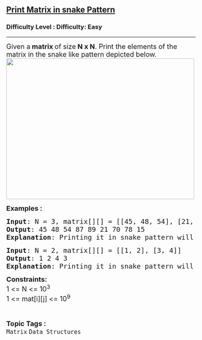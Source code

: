 <h2><a href="https://www.geeksforgeeks.org/problems/print-matrix-in-snake-pattern-1587115621/1?page=28&sortBy=submissions">Print Matrix in snake Pattern</a></h2><h3>Difficulty Level : Difficulty: Easy</h3><hr><div class="problems_problem_content__Xm_eO"><p><span style="font-size: 18px;">Given a<strong>&nbsp;matrix&nbsp;</strong>of size<strong> N x N</strong>. Print the elements of the matrix in the snake like pattern depicted below.<br><img style="height: 375px; width: 500px;" src="https://contribute.geeksforgeeks.org/wp-content/uploads/snake-pattern.jpg" alt=""></span></p>
<p><span style="font-size: 18px;"><strong>Examples :</strong></span></p>
<pre><span style="font-size: 18px;"><strong>Input</strong>: N = 3, matrix[][] = [[45, 48, 54], [21, 89, 87], [70, 78, 15]]
<strong>Output</strong>: 45 48 54 87 89 21 70 78 15&nbsp;
<strong>Explanation</strong>: Printing it in snake pattern will lead to the output as 45 48 54 87 89 21 70 78 15.</span></pre>
<pre><span style="font-size: 18px;"><strong>Input</strong>: N = 2, matrix[][] = [[1, 2], [3, 4]]<br></span><span style="font-size: 18px;"><strong>Output</strong>: 1 2 4 3 <br></span><span style="font-size: 18px;"><strong>Explanation</strong>: Printing it in snake pattern will give output as 1 2 4 3.</span></pre>
<p><span style="font-size: 18px;"><strong>Constraints:</strong><br>1 &lt;= N &lt;= 10<sup>3</sup><br>1 &lt;= mat[i][j] &lt;= 10<sup>9</sup></span></p></div><br><p><span style=font-size:18px><strong>Topic Tags : </strong><br><code>Matrix</code>&nbsp;<code>Data Structures</code>&nbsp;